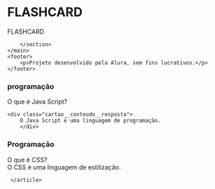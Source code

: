 # FLASHCARD
FLASHCARD
<!DOCTYPE html>
<html lang="pt-br">
<head>
    <meta charset="UTF-8">
    <meta name="viewport" content="width=device-width, initial-scale=1.0">
    <title>Flashcard</title>
</head>
<body>
    <main>
        <section id= “container”> 

        </section>
    </main>
    <footer>
        <p>Projeto desenvolvido pela Alura, sem fins lucrativos.</p>
    </footer>

</body>
</html>
<div>
    <article class="cartao">
        <div class="cartao__conteudo">

</div>
</div>
</article>
<h3>programação</h3>
<div class="cartao__conteudo__pergunta">
    O que é Java Script?
    </div>

    <div class="cartao__conteudo__resposta">
        O Java Script é uma linguagem de programação.
        </div> 

<article class="cartao">
    <div class="cartao__conteudo">
            <h3> Programação </h3>
                  <div class="cartao__conteudo__pergunta">
                        O que é CSS?
                    </div>                        
                   <div class="cartao__conteudo__resposta">
                        O CSS é uma linguagem de estilização.
                     </div>
                    </div>
                        
     </article>

